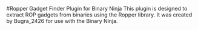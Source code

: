#Ropper Gadget Finder Plugin for Binary Ninja
This plugin is designed to extract ROP gadgets from binaries using the Ropper library. It was created by Bugra_2426 for use with the Binary Ninja.


